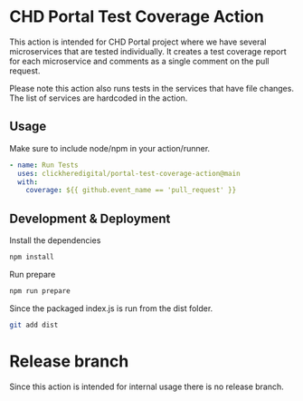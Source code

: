 # CHD Portal Test Coverage Action

This action is intended for CHD Portal project where we have several microservices that are tested individually. It creates a test coverage report for each microservice and comments as a single comment on the pull request.

Please note this action also runs tests in the services that have file changes. The list of services are hardcoded in the action.

## Usage

Make sure to include node/npm in your action/runner.

```yml
- name: Run Tests
  uses: clickheredigital/portal-test-coverage-action@main
  with:
    coverage: ${{ github.event_name == 'pull_request' }}
```

## Development & Deployment

Install the dependencies

```bash
npm install
```

Run prepare

```bash
npm run prepare
```

Since the packaged index.js is run from the dist folder.

```bash
git add dist
```

# Release branch
Since this action is intended for internal usage there is no release branch.
